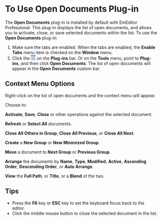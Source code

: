 # To Use Open Documents Plug-in

The **Open Documents** plug-in is installed by default with EmEditor Professional. This plug-in displays the list of open documents, and allows you to activate, close, or save selected documents within the list. To use the **Open Documents** plug-in:

1. Make sure the tabs are enabled. When the tabs are enabled, the **Enable Tabs** menu item is checked on the **Window** menu.
2. Click the **![Open Documents](../../images/plugin_opendocuments.png)** on the **Plug-ins** bar. Or on the **Tools** menu, point to **Plug-ins**, and then click **Open Documents**.
The list of open documents will appear in the **Open**
**Documents** custom bar.

## Context Menu Options

Right-click on the list of open documents and the context menu will appear.

Choose to:

**Activate**, **Save**, **Close** or other operations against the selected document.

**Refresh** or **Select All** documents.

**Close All Others in Group**, **Close All Previous**, or **Close All Next**.

**Create** a **New Group** or **New Minimized Group**.

**Move** a document to **Next Group** or **Previous Group**.

**Arrange** the documents by **Name**, **Type**, **Modified**, **Active**, **Ascending Order**, **Descending Order**, or **Auto Arrange**.

**View** the **Full Path**, or **Title**, or a **Blend** of the two.

## Tips

- Press the **F6** key or **ESC** key to set the keyboard focus back to the editor.
- Click the middle mouse button to close the selected document in the list.
